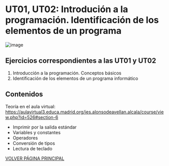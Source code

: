 # UT01, UT02: Introdución a la programación. Identificación de los elementos de un programa

![image](https://github.com/profeMelola/Programacion-01-2023-24-/assets/91023374/d809c458-9e05-4476-8af3-3ee47a921013)

## Ejercicios correspondientes a las UT01 y UT02

1. Introducción a la programación. Conceptos básicos
2. Identificación de los elementos de un programa informático

## Contenidos
Teoría en el aula virtual: https://aulavirtual3.educa.madrid.org/ies.alonsodeavellan.alcala/course/view.php?id=526#section-6

- Imprimir por la salida estándar
- Variables y constantes
- Operadores
- Conversión de tipos
- Lectura de teclado

[VOLVER PÁGINA PRINCIPAL](https://github.com/profeMelola/Programacion-00-2023-24)

